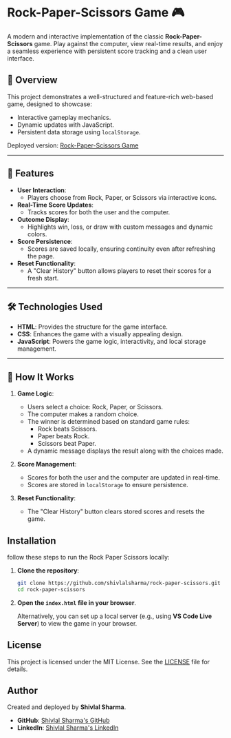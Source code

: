 # Rock-Paper-Scissors Game 🎮

A modern and interactive implementation of the classic **Rock-Paper-Scissors** game. Play against the computer, view real-time results, and enjoy a seamless experience with persistent score tracking and a clean user interface.

## 📝 Overview
This project demonstrates a well-structured and feature-rich web-based game, designed to showcase:
- Interactive gameplay mechanics.
- Dynamic updates with JavaScript.
- Persistent data storage using `localStorage`.

Deployed version: [Rock-Paper-Scissors Game](https://rock-paper-scissors30.netlify.app/)

---

## 🚀 Features
- **User Interaction**: 
  - Players choose from Rock, Paper, or Scissors via interactive icons.
- **Real-Time Score Updates**:
  - Tracks scores for both the user and the computer.
- **Outcome Display**:
  - Highlights win, loss, or draw with custom messages and dynamic colors.
- **Score Persistence**:
  - Scores are saved locally, ensuring continuity even after refreshing the page.
- **Reset Functionality**:
  - A "Clear History" button allows players to reset their scores for a fresh start.

---

## 🛠️ Technologies Used
- **HTML**: Provides the structure for the game interface.
- **CSS**: Enhances the game with a visually appealing design.
- **JavaScript**: Powers the game logic, interactivity, and local storage management.

---

## 🎯 How It Works
1. **Game Logic**:
   - Users select a choice: Rock, Paper, or Scissors.
   - The computer makes a random choice.
   - The winner is determined based on standard game rules:
     - Rock beats Scissors.
     - Paper beats Rock.
     - Scissors beat Paper.
   - A dynamic message displays the result along with the choices made.

2. **Score Management**:
   - Scores for both the user and the computer are updated in real-time.
   - Scores are stored in `localStorage` to ensure persistence.

3. **Reset Functionality**:
   - The "Clear History" button clears stored scores and resets the game.

## Installation

follow these steps to run the Rock Paper Scissors locally:

1. **Clone the repository**:
    ```bash
    git clone https://github.com/shivlalsharma/rock-paper-scissors.git
    cd rock-paper-scissors
    ```

2. **Open the `index.html` file in your browser**.

   Alternatively, you can set up a local server (e.g., using **VS Code Live Server**) to view the game in your browser.

## License

This project is licensed under the MIT License. See the [LICENSE](LICENSE) file for details.

## Author

Created and deployed by **Shivlal Sharma**.  
- **GitHub**: [Shivlal Sharma's GitHub](https://github.com/shivlalsharma)
- **LinkedIn**: [Shivlal Sharma's LinkedIn](https://www.linkedin.com/in/shivlal-sharma-56ba5a284/)